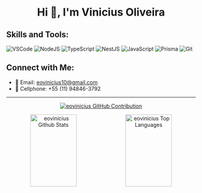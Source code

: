 <h1 align="center">Hi 👋, I'm Vinicius Oliveira</h1>

## Skills and Tools:

![VSCode](https://img.shields.io/badge/Visual_Studio-0078d7?style=for-the-badge&logo=visual%20studio&logoColor=white)
![NodeJS](https://img.shields.io/badge/Node.js-339933?style=for-the-badge&logo=nodedotjs&logoColor=white)
![TypeScript](https://img.shields.io/badge/TypeScript-007ACC?style=for-the-badge&logo=typescript&logoColor=white)
![NestJS](https://img.shields.io/badge/NestJS-E0234E?style=for-the-badge&logo=nestjs&logoColor=white)
![JavaScript](https://img.shields.io/badge/JavaScript-F7DF1E?style=for-the-badge&logo=javascript&logoColor=black)
![Prisma](https://img.shields.io/badge/Prisma-3982CE?style=for-the-badge&logo=Prisma&logoColor=white)
![Git](https://img.shields.io/badge/Git-F05032?style=for-the-badge&logo=git&logoColor=white)

## Connect with Me:

- 📨 Email: eovinicius10@gmail.com 
- 📳 Cellphone: +55 (11) 94846-3792

---

<p align="center">
  <a href="https://github.com/eovinicius">
    <img src="https://github-profile-summary-cards.vercel.app/api/cards/profile-details?username=eovinicius&theme=blueberry" alt="eovinicius GitHub Contribution"/>
  </a>
</p>

<p align="center">
  <a href="https://github.com/eovinicius"><img alt="eovinicius Github Stats" src="https://denvercoder1-github-readme-stats.vercel.app/api?username=eovinicius&show_icons=true&count_private=true&theme=blueberry&border_color=7F3FBF&bg_color=0D1117&title_color=F85D7F&icon_color=F8D866" height="192px" width="49.5%"/></a>
  <a href="https://github.com/eovinicius"><img alt="eovinicius Top Languages" src="https://denvercoder1-github-readme-stats.vercel.app/api/top-langs/?username=eovinicius&langs_count=8&layout=compact&theme=blueberry&border_color=7F3FBF&bg_color=0D1117&title_color=F85D7F&icon_color=F8D866" height="192px" width="49.5%"/></a>
</p>
